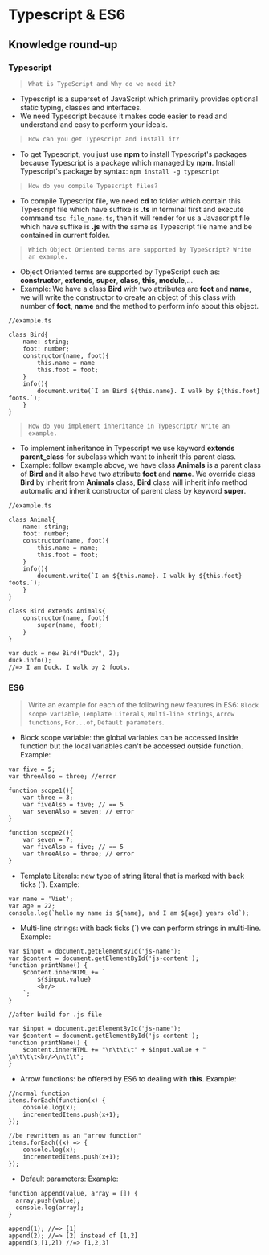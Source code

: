 # Typescript & ES6
## Knowledge round-up
### Typescript
> `What is TypeScript and Why do we need it?`

- Typescript is a superset of JavaScript which primarily provides optional static typing, classes and interfaces.
- We need Typescript because it makes code easier to read and understand and easy to perform your ideals.

> `How can you get Typescript and install it?`

- To get Typescript, you just use **npm** to install Typescript's packages because Typescript is a package which managed by **npm**. Install Typescript's package by syntax: `npm install -g typescript`

> `How do you compile Typescript files?`

- To compile Typescript file, we need **cd** to folder which contain this Typescript file which have suffixe is **.ts** in terminal first and execute command `tsc file_name.ts`, then it will render for us a Javascript file which have  suffixe is **.js** with the same as Typescript file name and be contained in current folder.

> `Which Object Oriented terms are supported by TypeScript? Write an example.`

- Object Oriented terms are supported by TypeScript such as: **constructor**, **extends**, **super**, **class**, **this**, **module**,...
- Example: We have a class **Bird** with two attributes are **foot** and **name**, we will write the constructor to create an object of this class with number of **foot**, **name** and the method to perform info about this object.

```
//example.ts

class Bird{
	name: string;
	foot: number;
	constructor(name, foot){
		this.name = name
		this.foot = foot;
	}
	info(){
		document.write(`I am Bird ${this.name}. I walk by ${this.foot} foots.`);
	}
}
```
> `How do you implement inheritance in Typescript? Write an example.`

- To implement inheritance in Typescript we use keyword **extends parent_class** for subclass which want to inherit this parent class. 
- Example: follow example above, we have class **Animals** is a parent class of **Bird** and it also have two attribute **foot** and **name**. We override class **Bird** by inherit from **Animals** class, **Bird** class will inherit info method automatic and inherit constructor of parent class by keyword **super**.
```
//example.ts

class Animal{
	name: string;
	foot: number;
	constructor(name, foot){
		this.name = name;
		this.foot = foot;
	}
	info(){
		document.write(`I am ${this.name}. I walk by ${this.foot} foots.`);
	}
}

class Bird extends Animals{
	constructor(name, foot){
		super(name, foot);
	}
}

var duck = new Bird("Duck", 2);
duck.info();
//=> I am Duck. I walk by 2 foots.
```

### ES6
> Write an example for each of the following new features in ES6:  `Block scope variable`, `Template Literals`, `Multi-line strings`, `Arrow functions`, `For...of`, `Default parameters`.

- Block scope variable: the global variables can be accessed inside function but the local variables can't be accessed outside function.
Example:
```
var five = 5;
var threeAlso = three; //error

function scope1(){
	var three = 3;
	var fiveAlso = five; // == 5
	var sevenAlso = seven; // error
}

function scope2(){
	var seven = 7;
	var fiveAlso = five; // == 5
	var threeAlso = three; // error
}
```
- Template Literals: new type of string literal that is marked with back ticks (`).
Example:
```
var name = 'Viet';
var age = 22;
console.log(`hello my name is ${name}, and I am ${age} years old`);
```
 
 - Multi-line strings: with back ticks (`) we can perform strings in multi-line.
Example:
```
var $input = document.getElementById('js-name');
var $content = document.getElementById('js-content');
function printName() {
	$content.innerHTML += `
		${$input.value} 
		<br/>
	`;
}

//after build for .js file

var $input = document.getElementById('js-name');
var $content = document.getElementById('js-content');
function printName() {
	$content.innerHTML += "\n\t\t\t" + $input.value + " \n\t\t\t<br/>\n\t\t";
}
```

- Arrow functions: be offered by ES6 to dealing with **this**.
Example:
```
//normal function
items.forEach(function(x) {
	console.log(x);
	incrementedItems.push(x+1);
});

//be rewritten as an "arrow function"
items.forEach((x) => {
	console.log(x);
	incrementedItems.push(x+1);
});
```
- Default parameters:
Example:
```
function append(value, array = []) {
  array.push(value);
  console.log(array);
}

append(1); //=> [1]
append(2); //=> [2] instead of [1,2]
append(3,[1,2]) //=> [1,2,3]
```
